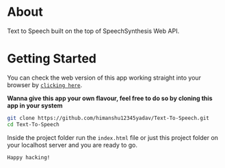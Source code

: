 # About 
Text to Speech built on the top of SpeechSynthesis Web API.

# Getting Started
You can check the web version of this app working straight into your browser by [`clicking here`](https://himanshu12345yadav.github.io/Text-To-Speech).

**Wanna give this app your own flavour, feel free to do so by cloning this app in your system**

```bash
git clone https://github.com/himanshu12345yadav/Text-To-Speech.git
cd Text-To-Speech
```
Inside the project folder run the `index.html` file or just this project folder on your localhost server and you are ready to go.

`Happy hacking!`